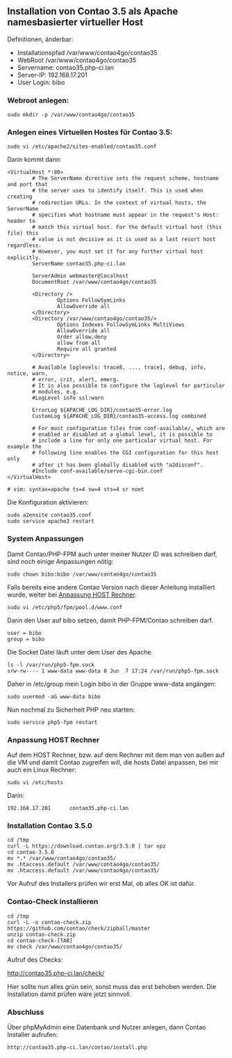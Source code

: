 ## Installation von Contao 3.5 als Apache namesbasierter virtueller Host

Definitionen, änderbar:

- Installationspfad /var/www/contao4go/contao35
- WebRoot /var/www/contao4go/contao35
- Servername: contao35.php-ci.lan
- Server-IP: 192.168.17.201
- User Login: bibo

### Webroot anlegen: 

    sudo mkdir -p /var/www/contao4go/contao35

### Anlegen eines Virtuellen Hostes für Contao 3.5:

    sudo vi /etc/apache2/sites-enabled/contao35.conf 

Darin kommt dann:

```
<VirtualHost *:80>
        # The ServerName directive sets the request scheme, hostname and port that
        # the server uses to identify itself. This is used when creating
        # redirection URLs. In the context of virtual hosts, the ServerName
        # specifies what hostname must appear in the request's Host: header to
        # match this virtual host. For the default virtual host (this file) this
        # value is not decisive as it is used as a last resort host regardless.
        # However, you must set it for any further virtual host explicitly.
        ServerName contao35.php-ci.lan

        ServerAdmin webmaster@localhost
        DocumentRoot /var/www/contao4go/contao35

        <Directory />
                Options FollowSymLinks
                AllowOverride all
        </Directory>
        <Directory /var/www/contao4go/contao35/>
                Options Indexes FollowSymLinks MultiViews
                AllowOverride all
                Order allow,deny
                allow from all
                Require all granted
        </Directory>

        # Available loglevels: trace8, ..., trace1, debug, info, notice, warn,
        # error, crit, alert, emerg.
        # It is also possible to configure the loglevel for particular
        # modules, e.g.
        #LogLevel info ssl:warn

        ErrorLog ${APACHE_LOG_DIR}/contao35-error.log
        CustomLog ${APACHE_LOG_DIR}/contao35-access.log combined

        # For most configuration files from conf-available/, which are
        # enabled or disabled at a global level, it is possible to
        # include a line for only one particular virtual host. For example the
        # following line enables the CGI configuration for this host only
        # after it has been globally disabled with "a2disconf".
        #Include conf-available/serve-cgi-bin.conf
</VirtualHost>

# vim: syntax=apache ts=4 sw=4 sts=4 sr noet
```

Die Konfiguration aktivieren:

    sudo a2ensite contao35.conf
    sudo service apache2 restart

### System Anpassungen

Damit Contao/PHP-FPM auch unter meiner Nutzer ID was schreiben darf, sind noch einige Anpassungen nötig:

    sudo chown bibo:bibo /var/www/contao4go/contao35

Falls bereits eine andere Contao Version nach dieser Anleitung installiert wurde, weiter bei [Anpassung HOST Rechner](installation_contao35_vhost.md#anpassung-host-rechner).

    sudo vi /etc/php5/fpm/pool.d/www.conf

Darin den User auf bibo setzen, damit PHP-FPM/Contao schreiben darf.

    user = bibo
    group = bibo

Die Socket Datei läuft unter dem User des Apache.

    ls -l /var/run/php5-fpm.sock
    srw-rw---- 1 www-data www-data 0 Jun  7 17:24 /var/run/php5-fpm.sock

Daher in /etc/group mein Login bibo in der Gruppe www-data angängen:

    sudo usermod -aG www-data bibo

Nun nochmal zu Sicherheit PHP neu starten:

    sudo service php5-fpm restart

### Anpassung HOST Rechner

Auf dem HOST Rechner, bzw. auf dem Rechner mit dem man von außen auf die VM und damit Contao zugreifen will, die hosts Datei anpassen, bei mir auch ein Linux Rechner:

    sudo vi /etc/hosts

Darin:

    192.168.17.201      contao35.php-ci.lan

### Installation Contao 3.5.0 

```
cd /tmp
curl -L https://download.contao.org/3.5.0 | tar xpz
cd contao-3.5.0
mv *.* /var/www/contao4go/contao35/
mv .htaccess.default /var/www/contao4go/contao35/
mv .htaccess.default /var/www/contao4go/contao35/
```

Vor Aufruf des Installers prüfen wir erst Mal, ob alles OK ist dafür.

### Contao-Check installieren

```
cd /tmp
curl -L -o contao-check.zip https://github.com/contao/check/zipball/master
unzip contao-check.zip
cd contao-check-[TAB]
mv check /var/www/contao4go/contao35/
```

Aufruf des Checks:

   http://contao35.php-ci.lan/check/

Hier sollte nun alles grün sein, sonst muss das erst behoben werden.
Die Installation damit prüfen wäre jetzt sinnvoll.

### Abschluss

Über phpMyAdmin eine Datenbank und Nutzer anlegen, dann Contao Installer aufrufen:

    http://contao35.php-ci.lan/contao/install.php

